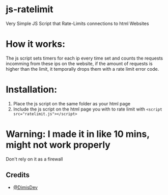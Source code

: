 # js-ratelimit
Very Simple JS Script that Rate-Limits connections to html Websites

# How it works:
The js script sets timers for each ip every time set and counts the requests incomming from these ips on the website, if the amount of requests is higher than the limit, it temporally drops them with a rate limit error code.

# Installation:
1. Place the js script on the same folder as your html page
2. Include the js script on the html page you with to rate limit with ```<script src="ratelimit.js"></script>```


# Warning: I made it in like 10 mins, might not work properly
Don't rely on it as a firewall


## Credits
- [@DimisDev](https://github.com/DimisDev)
